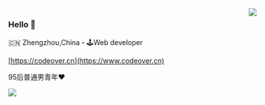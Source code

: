 <img align="right" src="https://github-readme-stats.vercel.app/api?username=f-dong&show_icons=true&icon_color=805AD5&text_color=718096&bg_color=ffffff&hide_title=true" />

### Hello 👋

🇨🇳 Zhengzhou,China・🕹Web developer

[https://codeover.cn](https://www.codeover.cn)

95后普通男青年:heart:



![](./profile-3d-contrib/profile-south-season-animate.svg)

<!---
f-dong/f-dong is a ✨ special ✨ repository because its `README.md` (this file) appears on your GitHub profile.
You can click the Preview link to take a look at your changes.
--->
